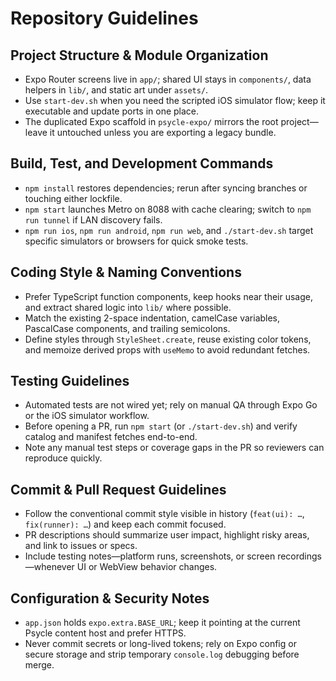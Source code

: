 # Repository Guidelines

## Project Structure & Module Organization
- Expo Router screens live in `app/`; shared UI stays in `components/`, data helpers in `lib/`, and static art under `assets/`.
- Use `start-dev.sh` when you need the scripted iOS simulator flow; keep it executable and update ports in one place.
- The duplicated Expo scaffold in `psycle-expo/` mirrors the root project—leave it untouched unless you are exporting a legacy bundle.

## Build, Test, and Development Commands
- `npm install` restores dependencies; rerun after syncing branches or touching either lockfile.
- `npm start` launches Metro on 8088 with cache clearing; switch to `npm run tunnel` if LAN discovery fails.
- `npm run ios`, `npm run android`, `npm run web`, and `./start-dev.sh` target specific simulators or browsers for quick smoke tests.

## Coding Style & Naming Conventions
- Prefer TypeScript function components, keep hooks near their usage, and extract shared logic into `lib/` where possible.
- Match the existing 2-space indentation, camelCase variables, PascalCase components, and trailing semicolons.
- Define styles through `StyleSheet.create`, reuse existing color tokens, and memoize derived props with `useMemo` to avoid redundant fetches.

## Testing Guidelines
- Automated tests are not wired yet; rely on manual QA through Expo Go or the iOS simulator workflow.
- Before opening a PR, run `npm start` (or `./start-dev.sh`) and verify catalog and manifest fetches end-to-end.
- Note any manual test steps or coverage gaps in the PR so reviewers can reproduce quickly.

## Commit & Pull Request Guidelines
- Follow the conventional commit style visible in history (`feat(ui): …`, `fix(runner): …`) and keep each commit focused.
- PR descriptions should summarize user impact, highlight risky areas, and link to issues or specs.
- Include testing notes—platform runs, screenshots, or screen recordings—whenever UI or WebView behavior changes.

## Configuration & Security Notes
- `app.json` holds `expo.extra.BASE_URL`; keep it pointing at the current Psycle content host and prefer HTTPS.
- Never commit secrets or long-lived tokens; rely on Expo config or secure storage and strip temporary `console.log` debugging before merge.
